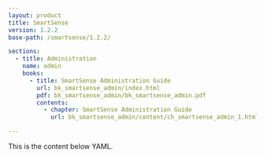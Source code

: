 ```yaml
---
layout: product
title: SmartSense
version: 1.2.2
base-path: /smartsense/1.2.2/

sections:
  - title: Administration
    name: admin
    books:
      - title: SmartSense Administration Guide
        url: bk_smartsense_admin/index.html
        pdf: bk_smartsense_admin/bk_smartsense_admin.pdf
        contents:
          - chapter: SmartSense Administration Guide
            url: bk_smartsense_admin/content/ch_smartsense_admin_1.html

---
```


This is the content below YAML.
